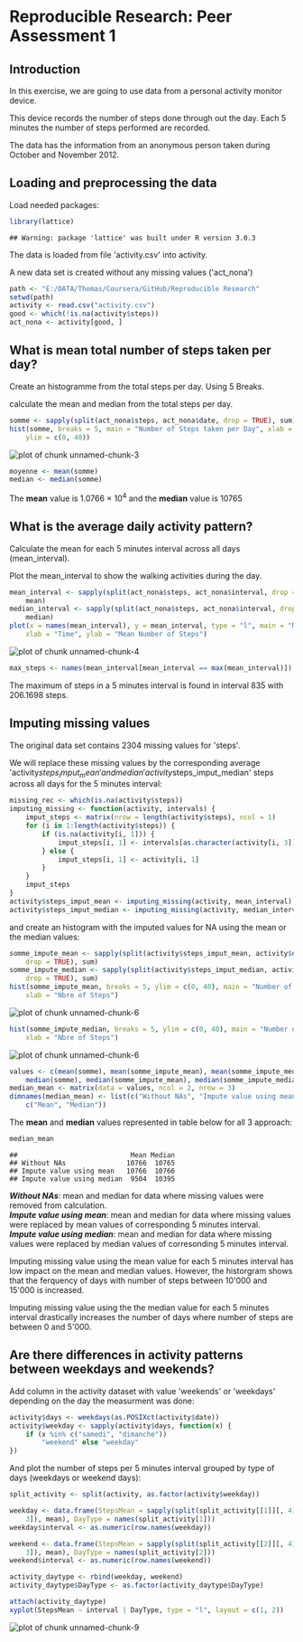 # Reproducible Research: Peer Assessment 1
## Introduction
In this exercise, we are going to use data from a personal activity monitor device.

This device records the number of steps done through out the day. Each 5 minutes the number of steps performed are recorded.

The data has the information from an anonymous person taken during October and November 2012.

## Loading and preprocessing the data

Load needed packages:

```r
library(lattice)
```

```
## Warning: package 'lattice' was built under R version 3.0.3
```


The data is loaded from file 'activity.csv' into activity.

A new data set is created without any missing values ('act_nona')


```r
path <- "E:/DATA/Thomas/Coursera/GitHub/Reproducible Research"
setwd(path)
activity <- read.csv("activity.csv")
good <- which(!is.na(activity$steps))
act_nona <- activity[good, ]
```


## What is mean total number of steps taken per day?

Create an histogramme from the total steps per day. Using 5 Breaks.

calculate the mean and median from the total steps per day.


```r
somme <- sapply(split(act_nona$steps, act_nona$date, drop = TRUE), sum)
hist(somme, breaks = 5, main = "Number of Steps taken per Day", xlab = "Nbre of Steps", 
    ylim = c(0, 40))
```

![plot of chunk unnamed-chunk-3](figure/unnamed-chunk-3.png) 

```r
moyenne <- mean(somme)
median <- median(somme)
```


The <b>mean</b> value is 1.0766 &times; 10<sup>4</sup> and the <b>median</b> value is 10765

## What is the average daily activity pattern?

Calculate the mean for each 5 minutes interval across all days (mean_interval).

Plot the mean_interval to show the walking activities during the day.


```r
mean_interval <- sapply(split(act_nona$steps, act_nona$interval, drop = TRUE), 
    mean)
median_interval <- sapply(split(act_nona$steps, act_nona$interval, drop = TRUE), 
    median)
plot(x = names(mean_interval), y = mean_interval, type = "l", main = "Mean Number of Steps per 5min Interval", 
    xlab = "Time", ylab = "Mean Number of Steps")
```

![plot of chunk unnamed-chunk-4](figure/unnamed-chunk-4.png) 

```r
max_steps <- names(mean_interval[mean_interval == max(mean_interval)])
```


The maximum of steps in a 5 minutes interval is found in interval 835 with 206.1698 steps.

## Imputing missing values

The original data set contains 2304 missing values for 'steps'.

We will replace these missing values by the corresponding average 'activity$steps_imput_mean' and median 'activity$steps_imput_median' steps across all days for the 5 minutes interval:


```r
missing_rec <- which(is.na(activity$steps))
imputing_missing <- function(activity, intervals) {
    imput_steps <- matrix(nrow = length(activity$steps), ncol = 1)
    for (i in 1:length(activity$steps)) {
        if (is.na(activity[i, 1])) {
            imput_steps[i, 1] <- intervals[as.character(activity[i, 3])]
        } else {
            imput_steps[i, 1] <- activity[i, 1]
        }
    }
    imput_steps
}
activity$steps_imput_mean <- imputing_missing(activity, mean_interval)
activity$steps_imput_median <- imputing_missing(activity, median_interval)
```


and create an histogram with the imputed values for NA using the mean or the median values:

```r
somme_impute_mean <- sapply(split(activity$steps_imput_mean, activity$date, 
    drop = TRUE), sum)
somme_impute_median <- sapply(split(activity$steps_imput_median, activity$date, 
    drop = TRUE), sum)
hist(somme_impute_mean, breaks = 5, ylim = c(0, 40), main = "Number of Steps per Day - impute missing with mean", 
    xlab = "Nbre of Steps")
```

![plot of chunk unnamed-chunk-6](figure/unnamed-chunk-61.png) 

```r
hist(somme_impute_median, breaks = 5, ylim = c(0, 40), main = "Number of Steps per Day - impute missing wiht median", 
    xlab = "Nbre of Steps")
```

![plot of chunk unnamed-chunk-6](figure/unnamed-chunk-62.png) 

```r
values <- c(mean(somme), mean(somme_impute_mean), mean(somme_impute_median), 
    median(somme), median(somme_impute_mean), median(somme_impute_median))
median_mean <- matrix(data = values, ncol = 2, nrow = 3)
dimnames(median_mean) <- list(c("Without NAs", "Impute value using mean", "Impute value using median"), 
    c("Mean", "Median"))
```


The <b>mean</b> and <b>median</b> values represented in table below for all 3 approach:


```r
median_mean
```

```
##                            Mean Median
## Without NAs               10766  10765
## Impute value using mean   10766  10766
## Impute value using median  9504  10395
```

<i><b>Without NAs</b></i>: mean and median for data where missing values were removed from calculation.<br>
<i><b>Impute value using mean</b></i>: mean and median for data where missing values were replaced by mean values of corresponding 5 minutes interval.<br>
<i><b>Impute value using median</b></i>: mean and median for data where missing values were replaced by median values of corresonding 5 minutes interval.<br>

Imputing missing value using the mean value for each 5 minutes interval has low impact on the mean and median values. However, the historgram shows that the ferquency of days with number of steps between 10'000 and 15'000 is increased.

Imputing missing value using the the median value for each 5 minutes interval drastically increases the number of days where number of steps are between 0 and 5'000.

## Are there differences in activity patterns between weekdays and weekends?

Add column in the activity dataset with value 'weekends' or 'weekdays' depending on the day the measurment was done:


```r
activity$days <- weekdays(as.POSIXct(activity$date))
activity$weekday <- sapply(activity$days, function(x) {
    if (x %in% c("samedi", "dimanche")) 
        "weekend" else "weekday"
})
```


And  plot the number of steps per 5 minutes interval grouped by type of days (weekdays or weekend days):


```r
split_activity <- split(activity, as.factor(activity$weekday))

weekday <- data.frame(StepsMean = sapply(split(split_activity[[1]][, 4], split_activity[[1]][, 
    3]), mean), DayType = names(split_activity[1]))
weekday$interval <- as.numeric(row.names(weekday))

weekend <- data.frame(StepsMean = sapply(split(split_activity[[2]][, 4], split_activity[[2]][, 
    3]), mean), DayType = names(split_activity[2]))
weekend$interval <- as.numeric(row.names(weekend))

activity_daytype <- rbind(weekday, weekend)
activity_daytype$DayType <- as.factor(activity_daytype$DayType)

attach(activity_daytype)
xyplot(StepsMean ~ interval | DayType, type = "l", layout = c(1, 2))
```

![plot of chunk unnamed-chunk-9](figure/unnamed-chunk-9.png) 

